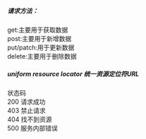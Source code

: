 ##### 请求方法：
get:主要用于获取数据  
post:主要用于新增数据  
put/patch:用于更新数据  
delete:主要用于删除数据

##### uniform resource locator  统一资源定位符URL
状态码  
200 请求成功  
403 禁止请求  
404 找不到资源  
500 服务内部错误
